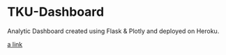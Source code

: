 # TKU-Dashboard

Analytic Dashboard created using Flask & Plotly and deployed on Heroku. 

[a link](https://tku-dashboard.herokuapp.com/)
